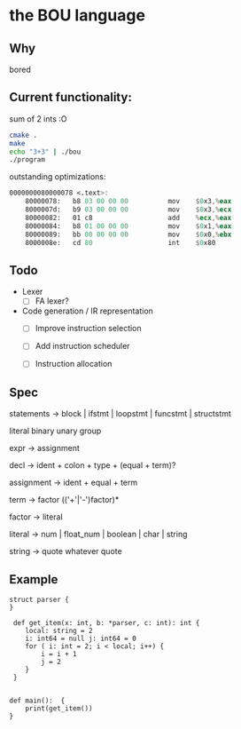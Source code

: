 the BOU language
================


Why
---

bored

Current functionality:
---------------------

sum of 2 ints :O

```sh
cmake .
make
echo "3+3" | ./bou
./program
```

outstanding optimizations:
```asm
0000000080000078 <.text>:
    80000078:   b8 03 00 00 00          mov    $0x3,%eax
    8000007d:   b9 03 00 00 00          mov    $0x3,%ecx
    80000082:   01 c8                   add    %ecx,%eax
    80000084:   b8 01 00 00 00          mov    $0x1,%eax
    80000089:   bb 00 00 00 00          mov    $0x0,%ebx
    8000008e:   cd 80                   int    $0x80
```
Todo
----

* Lexer 
  - [ ] FA lexer?

* Code generation / IR representation
  - [ ] Improve instruction selection
  - [ ] Add instruction scheduler
  - [ ] Instruction allocation


Spec
-----

statements -> block | ifstmt | loopstmt | funcstmt | structstmt 

literal binary unary group

expr       -> assignment 

decl       -> ident + colon + type + (equal + term)? 

assignment -> ident + equal + term

term       -> factor (('+'|'-')factor)*

factor     -> literal

literal -> num | float_num | boolean | char | string

string -> quote whatever quote


Example
-------
```
struct parser {
}

 def get_item(x: int, b: *parser, c: int): int {
    local: string = 2
    i: int64 = null j: int64 = 0
    for ( i: int = 2; i < local; i++) {
        i = i + 1
        j = 2 
    }
 }


def main():  {
    print(get_item())
}
```
